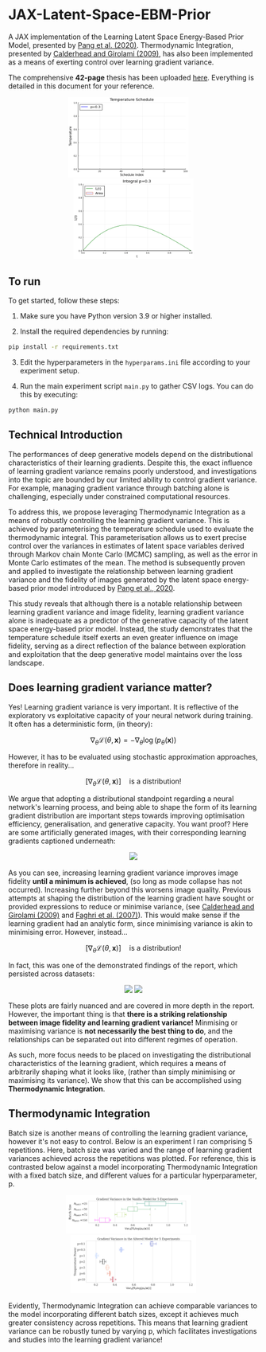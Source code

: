 # JAX-Latent-Space-EBM-Prior
A JAX implementation of the Learning Latent Space Energy-Based Prior Model, presented by [Pang et al. (2020)](https://proceedings.neurips.cc/paper_files/paper/2020/file/fa3060edb66e6ff4507886f9912e1ab9-Paper.pdf). Thermodynamic Integration, presented by [Calderhead and Girolami (2009)](https://www.sciencedirect.com/science/article/pii/S0167947309002722),
 has also been implemented as a means of exerting control over learning gradient variance.

The comprehensive **42-page** thesis has been uploaded [here](https://github.com/PritRaj1/JAX-ThermoEBM/blob/main/MEng%20Report.pdf). Everything is detailed in this document for your reference.

<p align="center">
  <img src="results/demo/all_temperature_schedule.gif" alt="Temperature Schedules" width="48%" style="padding-right: 20px;">
  <img src="results/demo/all_integral.gif" alt="Thermodynamic Integral" width="48%">
</p>

## To run

To get started, follow these steps:

1. Make sure you have Python version 3.9 or higher installed.
 
2. Install the required dependencies by running:

```bash
pip install -r requirements.txt
```

3. Edit the hyperparameters in the `hyperparams.ini` file according to your experiment setup.

4. Run the main experiment script `main.py` to gather CSV logs. You can do this by executing:

```bash
python main.py
```

## Technical Introduction

The performances of deep generative models depend on the distributional characteristics of their learning gradients. Despite this, the exact influence of learning gradient variance remains poorly understood, and investigations into the topic are bounded by our limited ability to control gradient variance. For example, managing gradient variance through batching alone is challenging, especially under constrained computational resources.

To address this, we propose leveraging Thermodynamic Integration as a means of robustly controlling the learning gradient variance. This is achieved by parameterising the temperature schedule used to evaluate the thermodynamic integral. This parameterisation allows us to exert precise control over the variances in estimates of latent space variables derived through Markov chain Monte Carlo (MCMC) sampling, as well as the error in Monte Carlo estimates of the mean. The method is subsequently proven and applied to investigate the relationship between learning gradient variance and the fidelity of images generated by the latent space energy-based prior model introduced by [Pang et al., 2020](https://proceedings.neurips.cc/paper_files/paper/2020/file/fa3060edb66e6ff4507886f9912e1ab9-Paper.pdf). 

This study reveals that although there is a notable relationship between learning gradient variance and image fidelity, learning gradient variance alone is inadequate as a predictor of the generative capacity of the latent space energy-based prior model. Instead, the study demonstrates that the temperature schedule itself exerts an even greater influence on image fidelity, serving as a direct reflection of the balance between exploration and exploitation that the deep generative model maintains over the loss landscape. 

## Does learning gradient variance matter?

Yes! Learning gradient variance is very important. It is reflective of the exploratory vs exploitative capacity of your neural network during training. It often has a deterministic form, (in theory):

```math  
\nabla _\theta \mathcal{L}(\theta, \mathbf{x}) = - \nabla _\theta \log(p_\theta(\mathbf{x}))
```

However, it has to be evaluated using stochastic approximation approaches, therefore in reality...

```math
\left[ \nabla_\theta \mathcal{L}(\theta, \mathbf{x}) \right] \quad \text{is a distribution!}
```

We argue that adopting a distributional standpoint regarding a neural network's learning process, and being able to shape the form of its learning gradient distribution are important steps towards improving optimisation efficiency, generalisation, and generative capacity. You want proof? Here are some artificially generated images, with their corresponding learning gradients captioned underneath:

<p align="center">
<img src="https://github.com/PritRaj1/JAX-ThermoEBM/assets/77790119/b526520f-4d92-4eb2-a458-3b0224678a6b" width="50%">
</p>
 
As you can see, increasing learning gradient variance improves image fidelity **until a minimum is achieved**, (so long as mode collapse has not occurred). Increasing further beyond this worsens image quality. Previous attempts at shaping the distribution of the learning gradient have sought or provided expressions to reduce or minimise variance, (see [Calderhead and Girolami (2009)](https://www.sciencedirect.com/science/article/pii/S0167947309002722) and [Faghri et al. (2007)](https://arxiv.org/abs/2007.04532)). This would make sense if the learning gradient had an analytic form, since minimising variance is akin to minimising error. However, instead...

```math
\left[ \nabla_\theta \mathcal{L}(\theta, \mathbf{x}) \right] \quad \text{is a distribution!}
```

In fact, this was one of the demonstrated findings of the report, which persisted across datasets:

<p align="center">
<img src="https://github.com/PritRaj1/JAX-ThermoEBM/assets/77790119/bfaa49a8-5d5c-4862-bac0-b9759e263bdc" width="50%">
<img src="https://github.com/PritRaj1/JAX-ThermoEBM/assets/77790119/e16042e4-94af-461f-9b26-c41665f742ea" width="50%">
</p>

These plots are fairly nuanced and are covered in more depth in the report. However, the important thing is that **there is a striking relationship between image fidelity and learning gradient variance!** Minmising or maximising variance is **not necessarily the best thing to do**, and the relationships can be separated out into different regimes of operation.

As such, more focus needs to be placed on investigating the distributional characteristics of the learning gradient, which requires a means of arbitrarily shaping what it looks like, (rather than simply minimising or maximising its variance). We show that this can be accomplished using **Thermodynamic Integration**.  

## Thermodynamic Integration

Batch size is another means of controlling the learning gradient variance, however it's not easy to control. Below is an experiment I ran comprising 5 repetitions. Here, batch size was varied and the range of learning gradient variances achieved across the repetitions was plotted. For reference, this is contrasted below against a model incorporating Thermodynamic Integration with a fixed batch size, and different values for a particular hyperparameter, p. 

<p align="center">
  <img src="results/CelebA/boxplots/grad_var_bsize.png" alt="Control of variance with batch size" width="50%" style="padding-right: 20px;">
  <img src="results/CelebA/boxplots/grad_var_p.png" alt="Control of variance with p" width="50%">
</p>

Evidently, Thermodynamic Integration can achieve comparable variances to the model incorporating different batch sizes, except it achieves much greater consistency across repetitions. This means that learning gradient variance can be robustly tuned by varying p, which facilitates investigations and studies into the learning gradient variance!






